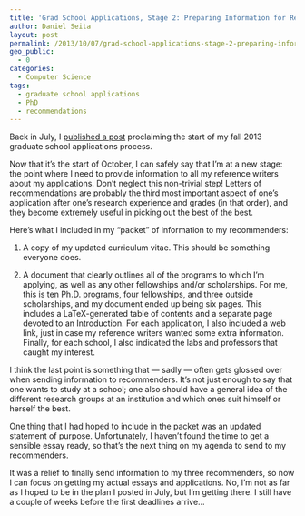 ```yaml
---
title: 'Grad School Applications, Stage 2: Preparing Information for Reference Writers'
author: Daniel Seita
layout: post
permalink: /2013/10/07/grad-school-applications-stage-2-preparing-information-for-recommenders/
geo_public:
  - 0
categories:
  - Computer Science
tags:
  - graduate school applications
  - PhD
  - recommendations
---
```

Back in July, I [published a post][1] proclaiming the start of my fall 2013 graduate school applications process.

Now that it&#8217;s the start of October, I can safely say that I&#8217;m at a new stage: the point where I need to provide information to all my reference writers about my applications. Don&#8217;t neglect this non-trivial step! Letters of recommendations are probably the third most important aspect of one&#8217;s application after one&#8217;s research experience and grades (in that order), and they become extremely useful in picking out the best of the best.

Here&#8217;s what I included in my &#8220;packet&#8221; of information to my recommenders:

1. A copy of my updated curriculum vitae. This should be something everyone does.

2. A document that clearly outlines all of the programs to which I&#8217;m applying, as well as any other fellowships and/or scholarships. For me, this is ten Ph.D. programs, four fellowships, and three outside scholarships, and my document ended up being six pages. This includes a LaTeX-generated table of contents and a separate page devoted to an Introduction. For each application, I also included a web link, just in case my reference writers wanted some extra information. Finally, for each school, I also indicated the labs and professors that caught my interest.

I think the last point is something that &#8212; sadly &#8212; often gets glossed over when sending information to recommenders. It&#8217;s not just enough to say that one wants to study at a school; one also should have a general idea of the different research groups at an institution and which ones suit himself or herself the best.

One thing that I had hoped to include in the packet was an updated statement of purpose. Unfortunately, I haven&#8217;t found the time to get a sensible essay ready, so that&#8217;s the next thing on my agenda to send to my recommenders.

It was a relief to finally send information to my three recommenders, so now I can focus on getting my actual essays and applications. No, I&#8217;m not as far as I hoped to be in the plan I posted in July, but I&#8217;m getting there. I still have a couple of weeks before the first deadlines arrive&#8230;

 [1]: http://seitad.wordpress.com/2013/07/20/grad-school-applications-stage-1-the-quiet-before-the-storm/
